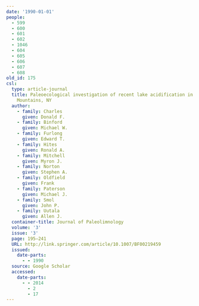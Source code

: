 ```yaml
---
date: '1990-01-01'
people:
  - 599
  - 600
  - 601
  - 602
  - 1046
  - 604
  - 605
  - 606
  - 607
  - 608
old_id: 175
csl:
  type: article-journal
  title: Paleoecological investigation of recent lake acidification in the Adirondack
    Mountains, NY
  author:
    - family: Charles
      given: Donald F.
    - family: Binford
      given: Michael W.
    - family: Furlong
      given: Edward T.
    - family: Hites
      given: Ronald A.
    - family: Mitchell
      given: Myron J.
    - family: Norton
      given: Stephen A.
    - family: Oldfield
      given: Frank
    - family: Paterson
      given: Michael J.
    - family: Smol
      given: John P.
    - family: Uutala
      given: Allen J.
  container-title: Journal of Paleolimnology
  volume: '3'
  issue: '3'
  page: 195–241
  URL: http://link.springer.com/article/10.1007/BF00219459
  issued:
    date-parts:
      - - 1990
  source: Google Scholar
  accessed:
    date-parts:
      - - 2014
        - 2
        - 17
---
```

